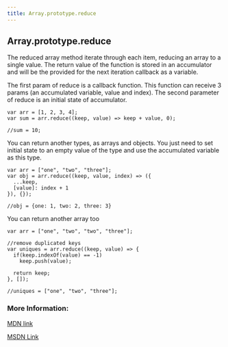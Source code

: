 ```yaml
---
title: Array.prototype.reduce
---
```

## Array.prototype.reduce

The reduced array method iterate through each item, reducing an array to a single value. The return value of the function is stored in an accumulator and will be the provided for the next iteration callback as a variable.

The first param of reduce is a callback function. This function can receive 3 params (an accumulated variable, value and index). The second parameter of reduce is an initial state of accumulator.

```
var arr = [1, 2, 3, 4];
var sum = arr.reduce((keep, value) => keep + value, 0);

//sum = 10;
```

You can return another types, as arrays and objects. You just need to set initial state to an empty value of the type and use the accumulated variable as this type.

```
var arr = ["one", "two", "three"];
var obj = arr.reduce((keep, value, index) => ({
  ...keep,
  [value]: index + 1
}), {});

//obj = {one: 1, two: 2, three: 3}
```

You can return another array too

```
var arr = ["one", "two", "two", "three"];

//remove duplicated keys
var uniques = arr.reduce((keep, value) => {
  if(keep.indexOf(value) == -1)
    keep.push(value);

  return keep;
}, []);

//uniques = ["one", "two", "three"];

```

### More Information:

[MDN link](https://developer.mozilla.org/en-US/docs/Web/JavaScript/Reference/Global_Objects/Array/reduce)

[MSDN Link](https://docs.microsoft.com/en-us/scripting/javascript/reference/reduce-method-array-javascript)
